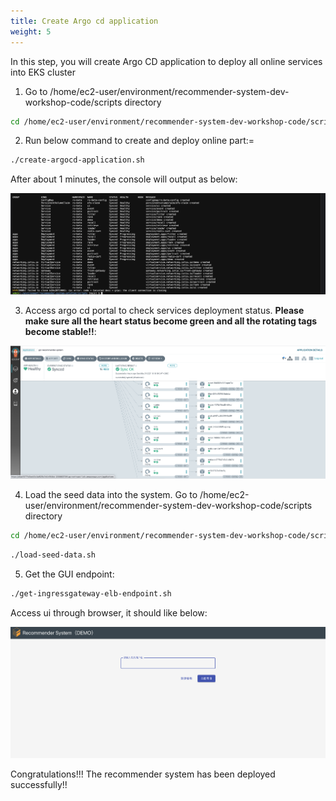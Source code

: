 ```yaml
---
title: Create Argo cd application
weight: 5
---
```


In this step, you will create Argo CD application to deploy all online services into EKS cluster

1. Go to /home/ec2-user/environment/recommender-system-dev-workshop-code/scripts directory

```sh
cd /home/ec2-user/environment/recommender-system-dev-workshop-code/scripts
```

2. Run below command to create and deploy online part:=

```sh
./create-argocd-application.sh
```

After about 1 minutes, the console will output as below:

![Argocd create application](/images/argocd-create-app.png)

3. Access argo cd portal to check services deployment status. **Please make sure all the heart status become green and all the rotating tags become stable!!**:

![Argocd application status](/images/argocd-app-status.png)

4. Load the seed data into the system. Go to /home/ec2-user/environment/recommender-system-dev-workshop-code/scripts directory

```sh
cd /home/ec2-user/environment/recommender-system-dev-workshop-code/scripts
```

```sh
./load-seed-data.sh
```

5. Get the GUI endpoint:

```sh
./get-ingressgateway-elb-endpoint.sh
```

Access ui through browser, it should like below:

![Demo UI](/images/demo-ui.png)

Congratulations!!! The recommender system has been deployed successfully!!





